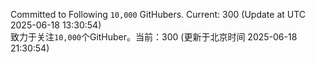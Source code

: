 Committed to Following `10,000` GitHubers. Current: <!-- FOLLOWING_COUNT -->300<!-- FOLLOWING_COUNT --> (Update at UTC <!-- LAST_UPDATED -->2025-06-18 13:30:54<!-- LAST_UPDATED -->)<br>
致力于关注`10,000`个GitHuber。当前：<!-- FOLLOWING_COUNT -->300<!-- FOLLOWING_COUNT --> (更新于北京时间 <!-- LAST_UPDATED_CST -->2025-06-18 21:30:54<!-- LAST_UPDATED_CST -->)
